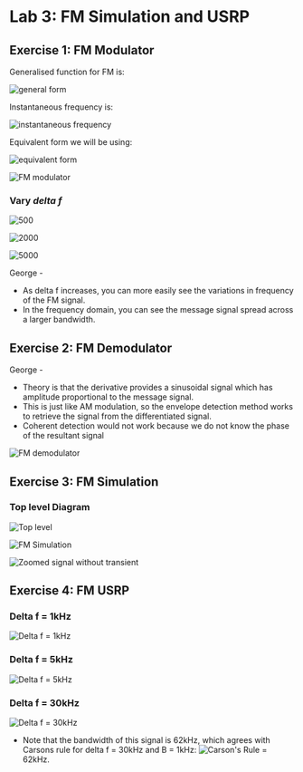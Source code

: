 # Lab 3: FM Simulation and USRP

## Exercise 1: FM Modulator

Generalised function for FM is:

![general form](screenshots/FM_signal.PNG)

Instantaneous frequency is:

![instantaneous frequency](screenshots/omega.PNG)

Equivalent form we will be using:

![equivalent form](screenshots/equivalent_form.PNG)

![FM modulator](screenshots/FM_modulator_diagram.PNG)

### Vary _delta f_

![500](screenshots/lab3_ex1_500.PNG)

![2000](screenshots/lab3_ex1_2000.PNG)

![5000](screenshots/lab3_ex1_5000.PNG)

George -
* As delta f increases, you can more easily see the variations in frequency of the FM signal.
* In the frequency domain, you can see the message signal spread across a larger bandwidth.

## Exercise 2: FM Demodulator

George -
* Theory is that the derivative provides a sinusoidal signal which has amplitude proportional to the message signal.
* This is just like AM modulation, so the envelope detection method works to retrieve the signal from the differentiated signal.
* Coherent detection would not work because we do not know the phase of the resultant signal

![FM demodulator](screenshots/FM_demodulator_diagram.PNG)

## Exercise 3: FM Simulation

### Top level Diagram
![Top level](screenshots/lab3_ex3_toplevel_diagram.PNG)

![FM Simulation](screenshots/lab3_ex3_FM_simulation.PNG)

![Zoomed signal without transient](screenshots/lab3_ex3_zoomed_signal.PNG)

## Exercise 4: FM USRP

### Delta f = 1kHz
![Delta f = 1kHz](screenshots/lab3_ex4_1000.PNG)

### Delta f = 5kHz
![Delta f = 5kHz](screenshots/lab3_ex4_5000.PNG)

### Delta f = 30kHz
![Delta f = 30kHz](screenshots/lab3_ex4_30000.PNG)

* Note that the bandwidth of this signal is 62kHz, which agrees with Carsons rule for delta f = 30kHz and B = 1kHz:
![Carson's Rule](screenshots/carsons_rule.PNG) = 62kHz.


